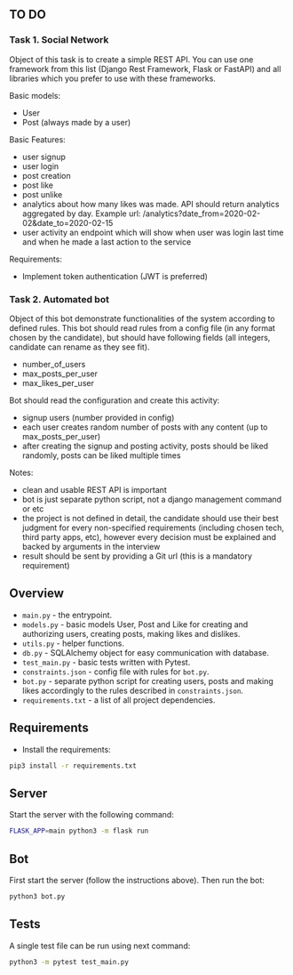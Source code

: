 ## TO DO

### Task 1. Social Network

Object of this task is to create a simple REST API. You can use one framework from this list (Django Rest Framework, Flask or FastAPI) and all libraries which you  prefer to use with these frameworks.

Basic models:
* User
* Post (always made by a user)

Basic Features:
* user signup
* user login
* post creation
* post like
* post unlike
* analytics about how many likes was made. API should return analytics aggregated by day. Example url:
/analytics?date_from=2020-02-02&date_to=2020-02-15
* user activity an endpoint which will show when user was login last time and when he made a last action to the service

Requirements:
* Implement token authentication (JWT is preferred)

### Task 2. Automated bot

Object of this bot demonstrate functionalities of the system according to defined rules. This bot
should read rules from a config file (in any format chosen by the candidate), but should have
following fields (all integers, candidate can rename as they see fit).
* number_of_users
* max_posts_per_user
* max_likes_per_user

Bot should read the configuration and create this activity:
* signup users (number provided in config)
* each user creates random number of posts with any content (up to
 max_posts_per_user)
* after creating the signup and posting activity, posts should be liked randomly, posts
 can be liked multiple times

Notes:
* clean and usable REST API is important
* bot is just separate python script, not a django management command or etc
* the project is not defined in detail, the candidate should use their best judgment for every non-specified requirements (including chosen tech, third party apps, etc), however every decision must be explained and backed by arguments in the interview
* result should be sent by providing a Git url (this is a mandatory requirement)

## Overview
* `main.py` - the entrypoint. 
* `models.py` - basic models User, Post and Like for creating and authorizing users, creating posts, making likes and dislikes.
* `utils.py` - helper functions.
* `db.py` - SQLAlchemy object for easy communication with database.
* `test_main.py` - basic tests written with Pytest.
* `constraints.json` - config file with rules for `bot.py`.
* `bot.py` - separate python script for creating users, posts and making likes accordingly to the rules described in `constraints.json`.
* `requirements.txt` - a list of all project dependencies.

## Requirements
* Install the requirements:
```bash
pip3 install -r requirements.txt
```
## Server
Start the server with the following command:  
```bash
FLASK_APP=main python3 -m flask run
```
## Bot
First start the server (follow the instructions above). Then run the bot:
```bash
python3 bot.py
```
## Tests
A single test file can be run using next command:
```bash
python3 -m pytest test_main.py
```

